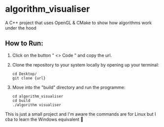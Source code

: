 # algorithm_visualiser
A C++ project that uses OpenGL & CMake to show how algorithms work under the hood 

## How to Run:
1. Click on the button " <> Code " and copy the url.


2. Clone the repository to your system locally by opening up your terminal:

    ```
    cd Desktop/
    git clone {url} 
    ```
3. Move into the "build" directory and run the programme:

    ```
    cd algorithm_visualiser
    cd build
    ./algorithm visualiser
    ```
This is just a small project and I'm aware the commands are for Linux but I cba to learn the Windows equivalent 🥱



